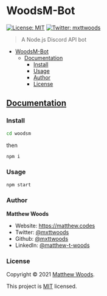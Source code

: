 # WoodsM-Bot

[![License: MIT](https://img.shields.io/badge/License-MIT-blue.svg)](LICENSE)
[![Twitter: mxttwoods](https://img.shields.io/twitter/follow/mxttwoods.svg?style=social)](https://twitter.com/mxttwoods)

> A Node.js Discord API bot

- [WoodsM-Bot](#woodsm-bot)
  - [Documentation](#documentation)
    - [Install](#install)
    - [Usage](#usage)
    - [Author](#author)
    - [License](#license)

## [Documentation](https://bot.woods.engineering/)

### Install

```sh
cd woodsm
```

then

```sh
npm i
```

### Usage

```sh
npm start
```

### Author

**Matthew Woods**

- Website: <https://matthew.codes>
- Twitter: [@mxttwoods](https://twitter.com/mxttwoods)
- Github: [@mxttwoods](https://github.com/mxttwoods)
- LinkedIn: [@matthew-t-woods](https://linkedin.com/in/matthew-t-woods)

### License

Copyright © 2021 [Matthew Woods](https://github.com/mxttwoods).

This project is [MIT](LICENSE) licensed.
